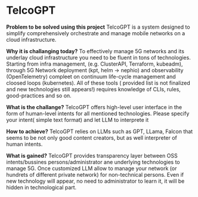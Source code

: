 # TelcoGPT

**Problem to be solved using this project**
TelcoGPT is a system designed to simplify comprehensively orchestrate and manage mobile networks on a cloud infrastructure.

**Why it is challanging today?**
To effectively manage 5G networks and its underlay cloud infrastructure you need to be fluent in tons of technologies. Starting from infra management, (e.g. ClusterAPI, Terraform, kubeadm), through 5G Network deployment (kpt, helm -> nephio) and observability (OpenTelemetry) compleet on continuum life-cycle management and cloosed loops (kubernetes). 
All of these tools ( provided list is not finalized and new technologies still appears!) requires knowledge of CLIs, rules, good-practices and so on.

**What is the challange?**
TelcoGPT offers high-level user interface in the form of human-level intents for all mentioned technologies. Please specify your intent( simple text format) and let LLM to interprete it 

**How to achieve?**
TelcoGPT relies on LLMs such as GPT, LLama, Falcon that seems to be not only good content creators, but as well interpreter of human intents.

**What is gained?**
TelcoGPT provides transparency layer between OSS intents/bussines persons/administrator ane underlying technologies to manage 5G. 
Once customized LLM allow to manage your network (or hundrets of different private network) for non-technical persons.
Even if new technology will appear, no need to administrator to learn it, it will be hidden in technological part.

